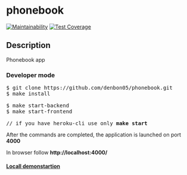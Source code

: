 # phonebook
[![Maintainability](https://api.codeclimate.com/v1/badges/f39bb695b0b26995c83b/maintainability)](https://codeclimate.com/github/denbon05/phonebook/maintainability)
[![Test Coverage](https://api.codeclimate.com/v1/badges/f39bb695b0b26995c83b/test_coverage)](https://codeclimate.com/github/denbon05/phonebook/test_coverage)

## Description

<p>Phonebook app</p>

### Developer mode

<pre>
$ git clone https://github.com/denbon05/phonebook.git
$ make install

$ make start-backend
$ make start-frontend

// if you have heroku-cli use only <b>make start</b>
</pre>

<p>After the commands are completed, the application is launched on port <b>4000</b></p>
<p>In browser follow <b>http://localhost:4000/</b></p>

#### <a href="https://drive.google.com/file/d/1O66mTpSWcmcs_LzSildFZ7UCJ_zc80M5/view?usp=sharing" target="_blank">Locall demonstartion</a>
